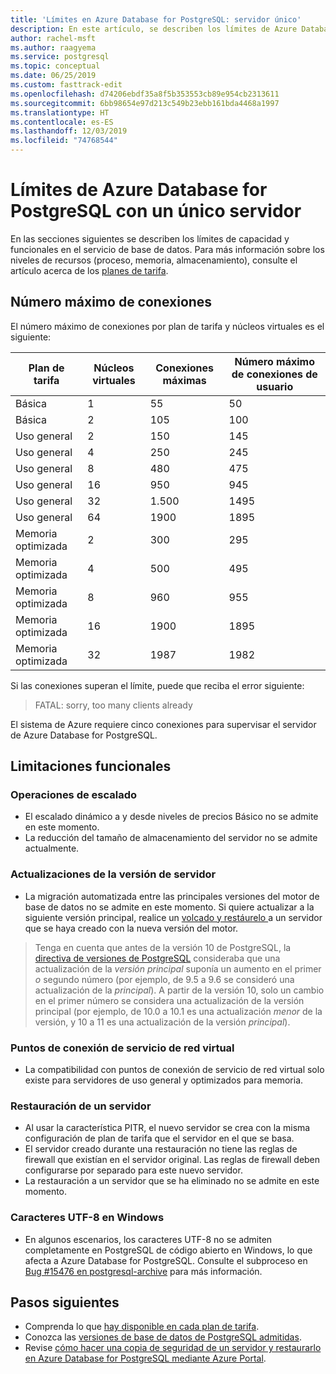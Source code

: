 ```yaml
---
title: 'Límites en Azure Database for PostgreSQL: servidor único'
description: En este artículo, se describen los límites de Azure Database for PostgreSQL con un único servidor, como el número de opciones del motor de almacenamiento y de conexión.
author: rachel-msft
ms.author: raagyema
ms.service: postgresql
ms.topic: conceptual
ms.date: 06/25/2019
ms.custom: fasttrack-edit
ms.openlocfilehash: d74206ebdf35a8f5b353553cb89e954cb2313611
ms.sourcegitcommit: 6bb98654e97d213c549b23ebb161bda4468a1997
ms.translationtype: HT
ms.contentlocale: es-ES
ms.lasthandoff: 12/03/2019
ms.locfileid: "74768544"
---
```

# <a name="limits-in-azure-database-for-postgresql---single-server"></a>Límites de Azure Database for PostgreSQL con un único servidor
En las secciones siguientes se describen los límites de capacidad y funcionales en el servicio de base de datos. Para más información sobre los niveles de recursos (proceso, memoria, almacenamiento), consulte el artículo acerca de los [planes de tarifa](concepts-pricing-tiers.md).


## <a name="maximum-connections"></a>Número máximo de conexiones
El número máximo de conexiones por plan de tarifa y núcleos virtuales es el siguiente: 

|**Plan de tarifa**| **Núcleos virtuales**| **Conexiones máximas** | **Número máximo de conexiones de usuario** |
|---|---|---|---|
|Básica| 1| 55 | 50|
|Básica| 2| 105 | 100|
|Uso general| 2| 150| 145|
|Uso general| 4| 250| 245|
|Uso general| 8| 480| 475|
|Uso general| 16| 950| 945|
|Uso general| 32| 1\.500| 1495|
|Uso general| 64| 1900| 1895|
|Memoria optimizada| 2| 300| 295|
|Memoria optimizada| 4| 500| 495|
|Memoria optimizada| 8| 960| 955|
|Memoria optimizada| 16| 1900| 1895|
|Memoria optimizada| 32| 1987| 1982|

Si las conexiones superan el límite, puede que reciba el error siguiente:
> FATAL:  sorry, too many clients already

El sistema de Azure requiere cinco conexiones para supervisar el servidor de Azure Database for PostgreSQL. 

## <a name="functional-limitations"></a>Limitaciones funcionales
### <a name="scale-operations"></a>Operaciones de escalado
- El escalado dinámico a y desde niveles de precios Básico no se admite en este momento.
- La reducción del tamaño de almacenamiento del servidor no se admite actualmente.

### <a name="server-version-upgrades"></a>Actualizaciones de la versión de servidor
- La migración automatizada entre las principales versiones del motor de base de datos no se admite en este momento. Si quiere actualizar a la siguiente versión principal, realice un [volcado y restáurelo ](./howto-migrate-using-dump-and-restore.md) a un servidor que se haya creado con la nueva versión del motor.

> Tenga en cuenta que antes de la versión 10 de PostgreSQL, la [directiva de versiones de PostgreSQL](https://www.postgresql.org/support/versioning/) consideraba que una actualización de la _versión principal_ suponía un aumento en el primer _o_ segundo número (por ejemplo, de 9.5 a 9.6 se consideró una actualización de la _principal_).
> A partir de la versión 10, solo un cambio en el primer número se considera una actualización de la versión principal (por ejemplo, de 10.0 a 10.1 es una actualización _menor_ de la versión, y 10 a 11 es una actualización de la versión _principal_).

### <a name="vnet-service-endpoints"></a>Puntos de conexión de servicio de red virtual
- La compatibilidad con puntos de conexión de servicio de red virtual solo existe para servidores de uso general y optimizados para memoria.

### <a name="restoring-a-server"></a>Restauración de un servidor
- Al usar la característica PITR, el nuevo servidor se crea con la misma configuración de plan de tarifa que el servidor en el que se basa.
- El servidor creado durante una restauración no tiene las reglas de firewall que existían en el servidor original. Las reglas de firewall deben configurarse por separado para este nuevo servidor.
- La restauración a un servidor que se ha eliminado no se admite en este momento.

### <a name="utf-8-characters-on-windows"></a>Caracteres UTF-8 en Windows
- En algunos escenarios, los caracteres UTF-8 no se admiten completamente en PostgreSQL de código abierto en Windows, lo que afecta a Azure Database for PostgreSQL. Consulte el subproceso en [Bug #15476 en postgresql-archive](https://www.postgresql-archive.org/BUG-15476-Problem-on-show-trgm-with-4-byte-UTF-8-characters-td6056677.html) para más información.

## <a name="next-steps"></a>Pasos siguientes
- Comprenda lo que [hay disponible en cada plan de tarifa](concepts-pricing-tiers.md).
- Conozca las [versiones de base de datos de PostgreSQL admitidas](concepts-supported-versions.md).
- Revise [cómo hacer una copia de seguridad de un servidor y restaurarlo en Azure Database for PostgreSQL mediante Azure Portal](howto-restore-server-portal.md).
